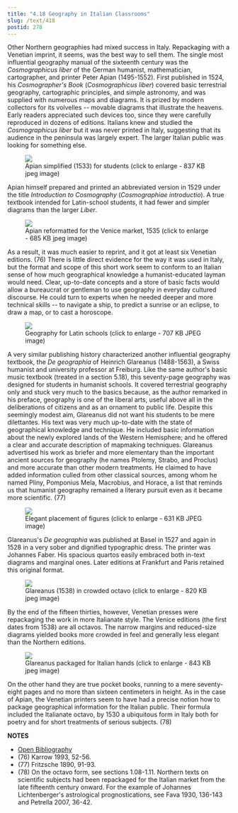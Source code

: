 ```yaml
---
title: "4.18 Geography in Italian Classrooms"
slug: /text/418
postid: 278
---
```

Other Northern geographies had mixed success in Italy. Repackaging with a Venetian imprint, it seems, was the best way to sell them. The single most influential geography manual of the sixteenth century was the *Cosmographicus liber* of the German humanist, mathematician, cartographer, and printer Peter Apian (1495-1552). First published in 1524, his *Cosmographer's Book* (*Cosmographicus liber*) covered basic terrestrial geography, cartographic principles, and simple astronomy, and was supplied with numerous maps and diagrams. It is prized by modern collectors for its volvelles -- movable diagrams that illustrate the heavens. Early readers appreciated such devices too, since they were carefully reproduced in dozens of editions. Italians knew and studied the *Cosmographicus liber* but it was never printed in Italy, suggesting that its audience in the peninsula was largely expert. The larger Italian public was looking for something else.


<figure class="mkdn-figure">
    <div onClick="createLightbox('/images_full/4.00_Chapter_Four/HFS_086.01.jpg')" data="/images_full/0.00_Introduction/Wing-ZP-535.D175Negrotitle.jpg" class="mkdn-image-link" id="lbimage">
    <img class="mkdn-image" src="/images_full/4.00_Chapter_Four/HFS_086.01.jpg" />
    <figcaption class="mkdn-figcaption">Apian simplified (1533) for students (click to enlarge - 837 KB jpeg image)</figcaption>
    </div>
</figure>

Apian himself prepared and printed an abbreviated version in 1529 under the title *Introduction to Cosmography* (*Cosmographiae introductio*). A true textbook intended for Latin-school students, it had fewer and simpler diagrams than the larger *Liber*.


<figure class="mkdn-figure">
    <div onClick="createLightbox('/images_full/4.00_Chapter_Four/HFS_085.03.jpg')" data="/images_full/0.00_Introduction/Wing-ZP-535.D175Negrotitle.jpg" class="mkdn-image-link" id="lbimage">
    <img class="mkdn-image" src="/images_full/4.00_Chapter_Four/HFS_085.03.jpg" />
    <figcaption class="mkdn-figcaption">Apian reformatted for the Venice market, 1535 (click to enlarge - 685 KB jpeg image)</figcaption>
    </div>
</figure>

As a result, it was much easier to reprint, and it got at least six Venetian editions. (76) There is little direct evidence for the way it was used in Italy, but the format and scope of this short work seem to conform to an Italian sense of how much geographical knowledge a humanist-educated layman would need. Clear, up-to-date concepts and a store of basic facts would allow a bureaucrat or gentleman to use geography in everyday cultured discourse. He could turn to experts when he needed deeper and more technical skills -- to navigate a ship, to predict a sunrise or an eclipse, to draw a map, or to cast a horoscope.


<figure class="mkdn-figure">
    <div onClick="createLightbox('/images_full/4.00_Chapter_Four/HFS_093.01.jpg')" data="/images_full/0.00_Introduction/Wing-ZP-535.D175Negrotitle.jpg" class="mkdn-image-link" id="lbimage">
    <img class="mkdn-image" src="/images_full/4.00_Chapter_Four/HFS_093.01.jpg" />
    <figcaption class="mkdn-figcaption">Geography for Latin schools (click to enlarge - 707 KB JPEG image)</figcaption>
    </div>
</figure>

A very similar publishing history characterized another influential geography textbook, the *De geographia* of Heinrich Glareanus (1488-1563), a Swiss humanist and university professor at Freiburg. Like the same author's basic music textbook (treated in a section 5.18), this seventy-page geography was designed for students in humanist schools. It covered terrestrial geography only and stuck very much to the basics because, as the author remarked in his preface, geography is one of the liberal arts, useful above all in the deliberations of citizens and as an ornament to public life. Despite this seemingly modest aim, Glareanus did not want his students to be mere dilettantes. His text was very much up-to-date with the state of geographical knowledge and technique. He included basic information about the newly explored lands of the Western Hemisphere; and he offered a clear and accurate description of mapmaking techniques. Glareanus advertised his work as briefer and more elementary than the important ancient sources for geography (he names Ptolemy, Strabo, and Proclus) and more accurate than other modern treatments. He claimed to have added information culled from other classical sources, among whom he named Pliny, Pomponius Mela, Macrobius, and Horace, a list that reminds us that humanist geography remained a literary pursuit even as it became more scientific. (77)


<figure class="mkdn-figure">
    <div onClick="createLightbox('/images_full/4.00_Chapter_Four/HFS_093.03.jpg')" data="/images_full/0.00_Introduction/Wing-ZP-535.D175Negrotitle.jpg" class="mkdn-image-link" id="lbimage">
    <img class="mkdn-image" src="/images_full/4.00_Chapter_Four/HFS_093.03.jpg" />
    <figcaption class="mkdn-figcaption">Elegant placement of figures (click to enlarge - 631 KB JPEG image)</figcaption>
    </div>
</figure>

Glareanus's *De geographia* was published at Basel in 1527 and again in 1528 in a very sober and dignified typographic dress. The printer was Johannes Faber. His spacious quartos easily embraced both in-text diagrams and marginal ones. Later editions at Frankfurt and Paris retained this original format.


<figure class="mkdn-figure">
    <div onClick="createLightbox('/images_full/4.00_Chapter_Four/HFS_081.01.jpg')" data="/images_full/0.00_Introduction/Wing-ZP-535.D175Negrotitle.jpg" class="mkdn-image-link" id="lbimage">
    <img class="mkdn-image" src="/images_full/4.00_Chapter_Four/HFS_081.01.jpg" />
    <figcaption class="mkdn-figcaption">Glareanus (1538) in crowded octavo (click to enlarge - 820 KB jpeg image)</figcaption>
    </div>
</figure>

By the end of the fifteen thirties, however, Venetian presses were repackaging the work in more Italianate style. The Venice editions (the first dates from 1538) are all octavos. The narrow margins and reduced-size diagrams yielded books more crowded in feel and generally less elegant than the Northern editions.


<figure class="mkdn-figure">
    <div onClick="createLightbox('/images_full/4.00_Chapter_Four/HFS_081.03.jpg')" data="/images_full/0.00_Introduction/Wing-ZP-535.D175Negrotitle.jpg" class="mkdn-image-link" id="lbimage">
    <img class="mkdn-image" src="/images_full/4.00_Chapter_Four/HFS_081.03.jpg" />
    <figcaption class="mkdn-figcaption">Glareanus packaged for Italian hands (click to enlarge - 843 KB jpeg image)</figcaption>
    </div>
</figure>

On the other hand they are true pocket books, running to a mere seventy-eight pages and no more than sixteen centimeters in height. As in the case of Apian, the Venetian printers seem to have had a precise notion how to package geographical information for the Italian public. Their formula included the Italianate octavo, by 1530 a ubiquitous form in Italy both for poetry and for short treatments of serious subjects. (78)

**NOTES**
* [Open Bibliography](/bibliography.pdf)
* (76) Karrow 1993, 52-56.
* (77) Fritzsche 1890, 91-93.
* (78) On the octavo form, see sections 1.08-1.11. Northern texts on scientific subjects had been repackaged for the Italian market from the late fifteenth century onward. For the example of Johannes Lichtenberger's astrological prognostications, see Fava 1930, 136-143 and Petrella 2007, 36-42.
